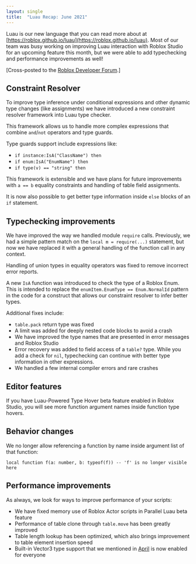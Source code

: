 ```yaml
---
layout: single
title:  "Luau Recap: June 2021"
---
```


Luau is our new language that you can read more about at [https://roblox.github.io/luau](https://roblox.github.io/luau). Most of our team was busy working on improving Luau interaction with Roblox Studio for an upcoming feature this month, but we were able to add typechecking and performance improvements as well!

[Cross-posted to the [Roblox Developer Forum](https://devforum.roblox.com/t/luau-recap-june-2021/).]

## Constraint Resolver

To improve type inference under conditional expressions and other dynamic type changes (like assignments) we have introduced a new constraint resolver framework into Luau type checker.

This framework allows us to handle more complex expressions that combine `and`/`not` operators and type guards.

Type guards support include expressions like:

* `if instance:IsA("ClassName") then`
* `if enum:IsA("EnumName") then`
* `if type(v) == "string" then`

This framework is extensible and we have plans for future improvements with `a == b` equality constraints and handling of table field assignments.

It is now also possible to get better type information inside `else` blocks of an `if` statement.

## Typechecking improvements

We have improved the way we handled module `require` calls. Previously, we had a simple pattern match on the `local m = require(...)` statement, but now we have replaced it with a general handling of the function call in any context.

Handling of union types in equality operators was fixed to remove incorrect error reports.

A new `IsA` function was introduced to check the type of a Roblox Enum.
This is intended to replace the `enumItem.EnumType == Enum.NormalId` pattern in the code for a construct that allows our constraint resolver to infer better types.

Additional fixes include:
* `table.pack` return type was fixed
* A limit was added for deeply nested code blocks to avoid a crash
* We have improved the type names that are presented in error messages and Roblox Studio
* Error recovery was added to field access of a `table?` type. While you add a check for `nil`, typechecking can continue with better type information in other expressions.
* We handled a few internal compiler errors and rare crashes

## Editor features

If you have Luau-Powered Type Hover beta feature enabled in Roblox Studio, you will see more function argument names inside function type hovers.

## Behavior changes

We no longer allow referencing a function by name inside argument list of that function:

`local function f(a: number, b: typeof(f)) -- 'f' is no longer visible here`

## Performance improvements

As always, we look for ways to improve performance of your scripts:
* We have fixed memory use of Roblox Actor scripts in Parallel Luau beta feature
* Performance of table clone through `table.move` has been greatly improved
* Table length lookup has been optimized, which also brings improvement to table element insertion speed
* Built-in Vector3 type support that we mentioned in [April](https://devforum.roblox.com/t/native-luau-vector3-beta/) is now enabled for everyone
